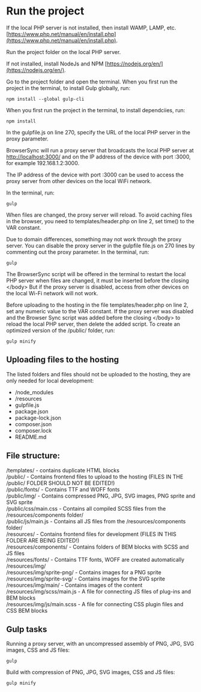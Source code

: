 # Run the project

If the local PHP server is not installed, then install WAMP, LAMP, etc. [https://www.php.net/manual/en/install.php](https://www.php.net/manual/en/install.php).

Run the project folder on the local PHP server.

If not installed, install NodeJs and NPM [https://nodejs.org/en/](https://nodejs.org/en/).

Go to the project folder and open the terminal.
When you first run the project in the terminal, to install Gulp globally, run:
```
npm install --global gulp-cli
```
When you first run the project in the terminal, to install dependciies, run:
```
npm install
```

In the gulpfile.js on line 270, specify the URL of the local PHP server in the proxy parameter.

BrowserSync will run a proxy server that broadcasts the local PHP server at [http://localhost:3000/](http://localhost:3000/) and on the IP address of the device with port :3000, for example 192.168.1.2:3000.

The IP address of the device with port :3000 can be used to access the proxy server from other devices on the local WiFi network.

In the terminal, run:
```
gulp
```
When files are changed, the proxy server will reload.
To avoid caching files in the browser, you need to templates/header.php on line 2, set time() to the VAR constant.

Due to domain differences, something may not work through the proxy server.
You can disable the proxy server in the gulpfile file.js on 270 lines by commenting out the proxy parameter.
In the terminal, run:
```
gulp
```
The BrowserSync script will be offered in the terminal to restart the local PHP server when files are changed, it must be inserted before the closing &lt;/body&gt;
But if the proxy server is disabled, access from other devices on the local Wi-Fi network will not work.

Before uploading to the hosting in the file templates/header.php on line 2, set any numeric value to the VAR constant.
If the proxy server was disabled and the Browser Sync script was added before the closing &lt;/body&gt; to reload the local PHP server, then delete the added script.
To create an optimized version of the /public/ folder, run:
```
gulp minify
```

## Uploading files to the hosting

The listed folders and files should not be uploaded to the hosting, they are only needed for local development:
- /node_modules
- /resources
- gulpfile.js
- package.json
- package-lock.json
- composer.json
- composer.lock 
- README.md

## File structure:

/templates/ - contains duplicate HTML blocks<br>
/public/ - Contains frontend files to upload to the hosting (FILES IN THE /public/ FOLDER SHOULD NOT BE EDITED!)<br>
/public/fonts/ - Contains TTF and WOFF fonts<br>
/public/img/ - Contains compressed PNG, JPG, SVG images, PNG sprite and SVG sprite<br>
/public/css/main.css - Contains all compiled SCSS files from the /resources/components folder/<br>
/public/js/main.js - Contains all JS files from the /resources/components folder/<br>
/resources/ - Contains frontend files for development (FILES IN THIS FOLDER ARE BEING EDITED!)<br>
/resources/components/ - Contains folders of BEM blocks with SCSS and JS files<br>
/resources/fonts/ - Contains TTF fonts, WOFF are created automatically<br>
/resources/img/<br />
/resources/img/sprite-png/ - Contains images for a PNG sprite<br>
/resources/img/sprite-svg/ - Contains images for the SVG sprite<br>
/resources/img/main/ - Contains images of the content<br>
/resources/img/scss/main.js - A file for connecting JS files of plug-ins and BEM blocks<br>
/resources/img/js/main.scss - A file for connecting CSS plugin files and CSS BEM blocks<br>

## Gulp tasks

Running a proxy server, with an uncompressed assembly of PNG, JPG, SVG images, CSS and JS files:
```
gulp
```

Build with compression of PNG, JPG, SVG images, CSS and JS files:
```
gulp minify
```
